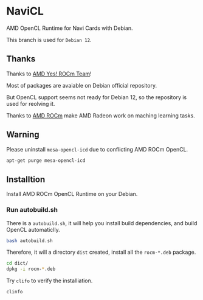# NaviCL

AMD OpenCL Runtime for Navi Cards with Debian.

This branch is used for `Debian 12`.

## Thanks

Thanks to [AMD Yes! ROCm Team](https://salsa.debian.org/rocm-team)!

Most of packages are avaiable on Debian official repository.

But OpenCL support seems not ready for Debian 12, so the repository is used for reolving it.

Thanks to [AMD ROCm](https://github.com/ROCm) make AMD Radeon work on maching learning tasks.

## Warning

Please uninstall `mesa-opencl-icd` due to conflicting AMD ROCm OpenCL.

```sh
apt-get purge mesa-opencl-icd
```

## Installtion

Install AMD ROCm OpenCL Runtime on your Debian.

### Run autobuild.sh

There is a `autobuild.sh`, it will help you install build dependencies, and build OpenCL automaticlly.

```sh
bash autobuild.sh
```

Therefore, it will a directory `dist` created, install all the `rocm-*.deb` package.

```sh
cd dict/
dpkg -i rocm-*.deb
```

Try `clifo` to verify the installiation.

```sh
clinfo
```
